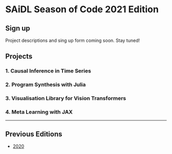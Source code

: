 # SAiDL Season of Code 2021 Edition

## Sign up

Project descriptions and sing up form coming soon. Stay tuned!

## Projects

### 1. Causal Inference in Time Series 
 
### 2. Program Synthesis with Julia
 
### 3. Visualisation Library for Vision Transformers
 
### 4. Meta Learning with JAX

---

## Previous Editions

- [2020](./2020.md)
